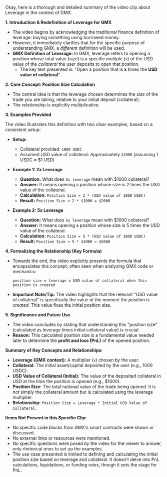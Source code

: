 Okay, here is a thorough and detailed summary of the video clip about Leverage in the context of GMX.

**1. Introduction & Redefinition of Leverage for GMX**

*   The video begins by acknowledging the traditional finance definition of leverage: buying something using borrowed money.
*   However, it immediately clarifies that for the specific purpose of understanding GMX, a *different* definition will be used.
*   **GMX Definition of Leverage:** In GMX, leverage refers to opening a position whose total value (size) is a specific multiple (`x`) of the USD value of the *collateral* the user deposits to open that position.
    *   The key text presented is: "Open a position that is **x** times the **USD value of collateral**".

**2. Core Concept: Position Size Calculation**

*   The central idea is that the leverage chosen determines the *size* of the trade you are taking, relative to your initial deposit (collateral).
*   The relationship is explicitly multiplicative.

**3. Examples Provided**

The video illustrates this definition with two clear examples, based on a consistent setup:

*   **Setup:**
    *   Collateral provided: `1000 USDC`
    *   Assumed USD value of collateral: Approximately `$1000` (assuming 1 USDC ≈ $1 USD)

*   **Example 1: 2x Leverage**
    *   **Question:** What does `2x leverage` mean with $1000 collateral?
    *   **Answer:** It means opening a position whose size is 2 times the USD value of the collateral.
    *   **Calculation:** `Position Size = 2 * (USD value of 1000 USDC)`
    *   **Result:** `Position Size ≈ 2 * $1000 = $2000`

*   **Example 2: 5x Leverage**
    *   **Question:** What does `5x leverage` mean with $1000 collateral?
    *   **Answer:** It means opening a position whose size is 5 times the USD value of the collateral.
    *   **Calculation:** `Position Size = 5 * (USD value of 1000 USDC)`
    *   **Result:** `Position Size ≈ 5 * $1000 = $5000`

**4. Formalizing the Relationship (Key Formula)**

*   Towards the end, the video explicitly presents the formula that encapsulates this concept, often seen when analyzing GMX code or mechanics:
    ```
    position size = leverage x USD value of collateral when this position is created
    ```
*   **Important Note/Tip:** The video highlights that the relevant "USD value of collateral" is specifically the value *at the moment the position is created*. This value fixes the initial position size.

**5. Significance and Future Use**

*   The video concludes by stating that understanding this "position size" (calculated as leverage times initial collateral value) is crucial.
*   **Reason:** This calculated position size is a fundamental value needed later to determine the **profit and loss (PnL)** of the opened position.

**Summary of Key Concepts and Relationships:**

*   **Leverage (GMX context):** A multiplier (`x`) chosen by the user.
*   **Collateral:** The initial asset/capital deposited by the user (e.g., 1000 USDC).
*   **USD Value of Collateral (Initial):** The value of the deposited collateral in USD at the time the position is opened (e.g., $1000).
*   **Position Size:** The total notional value of the trade being opened. It is *not* simply the collateral amount but is calculated using the leverage multiplier.
*   **Relationship:** `Position Size = Leverage * Initial USD Value of Collateral`.

**Items Not Present in this Specific Clip:**

*   No specific code blocks from GMX's smart contracts were shown or discussed.
*   No external links or resources were mentioned.
*   No specific questions were posed *by* the video for the viewer to answer, only rhetorical ones to set up the examples.
*   The use case presented is limited to defining and calculating the initial position size based on leverage and collateral. It doesn't delve into PnL calculations, liquidations, or funding rates, though it sets the stage for PnL.